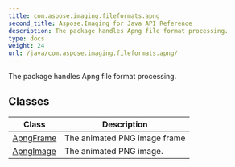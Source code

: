 ```yaml
---
title: com.aspose.imaging.fileformats.apng
second_title: Aspose.Imaging for Java API Reference
description: The package handles Apng file format processing.
type: docs
weight: 24
url: /java/com.aspose.imaging.fileformats.apng/
---
```


The package handles Apng file format processing.


## Classes

| Class | Description |
| --- | --- |
| [ApngFrame](../com.aspose.imaging.fileformats.apng/apngframe) | The animated PNG image frame |
| [ApngImage](../com.aspose.imaging.fileformats.apng/apngimage) | The animated PNG image. |
